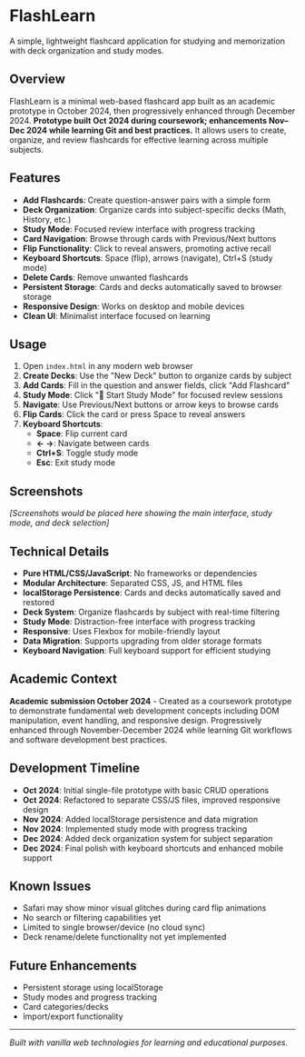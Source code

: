 # FlashLearn

A simple, lightweight flashcard application for studying and memorization with deck organization and study modes.

## Overview

FlashLearn is a minimal web-based flashcard app built as an academic prototype in October 2024, then progressively enhanced through December 2024. **Prototype built Oct 2024 during coursework; enhancements Nov–Dec 2024 while learning Git and best practices.** It allows users to create, organize, and review flashcards for effective learning across multiple subjects.

## Features

- **Add Flashcards**: Create question-answer pairs with a simple form
- **Deck Organization**: Organize cards into subject-specific decks (Math, History, etc.)
- **Study Mode**: Focused review interface with progress tracking
- **Card Navigation**: Browse through cards with Previous/Next buttons
- **Flip Functionality**: Click to reveal answers, promoting active recall
- **Keyboard Shortcuts**: Space (flip), arrows (navigate), Ctrl+S (study mode)
- **Delete Cards**: Remove unwanted flashcards
- **Persistent Storage**: Cards and decks automatically saved to browser storage
- **Responsive Design**: Works on desktop and mobile devices
- **Clean UI**: Minimalist interface focused on learning

## Usage

1. Open `index.html` in any modern web browser
2. **Create Decks**: Use the "New Deck" button to organize cards by subject
3. **Add Cards**: Fill in the question and answer fields, click "Add Flashcard"
4. **Study Mode**: Click "🎯 Start Study Mode" for focused review sessions
5. **Navigate**: Use Previous/Next buttons or arrow keys to browse cards
6. **Flip Cards**: Click the card or press Space to reveal answers
7. **Keyboard Shortcuts**:
   - **Space**: Flip current card
   - **← →**: Navigate between cards  
   - **Ctrl+S**: Toggle study mode
   - **Esc**: Exit study mode

## Screenshots
*[Screenshots would be placed here showing the main interface, study mode, and deck selection]*

## Technical Details

- **Pure HTML/CSS/JavaScript**: No frameworks or dependencies
- **Modular Architecture**: Separated CSS, JS, and HTML files
- **localStorage Persistence**: Cards and decks automatically saved and restored
- **Deck System**: Organize flashcards by subject with real-time filtering
- **Study Mode**: Distraction-free interface with progress tracking  
- **Responsive**: Uses Flexbox for mobile-friendly layout
- **Data Migration**: Supports upgrading from older storage formats
- **Keyboard Navigation**: Full keyboard support for efficient studying

## Academic Context

**Academic submission October 2024** - Created as a coursework prototype to demonstrate fundamental web development concepts including DOM manipulation, event handling, and responsive design. Progressively enhanced through November-December 2024 while learning Git workflows and software development best practices.

## Development Timeline

- **Oct 2024**: Initial single-file prototype with basic CRUD operations
- **Oct 2024**: Refactored to separate CSS/JS files, improved responsive design  
- **Nov 2024**: Added localStorage persistence and data migration
- **Nov 2024**: Implemented study mode with progress tracking
- **Dec 2024**: Added deck organization system for subject separation
- **Dec 2024**: Final polish with keyboard shortcuts and enhanced mobile support

## Known Issues

- Safari may show minor visual glitches during card flip animations
- No search or filtering capabilities yet
- Limited to single browser/device (no cloud sync)
- Deck rename/delete functionality not yet implemented

## Future Enhancements

- Persistent storage using localStorage
- Study modes and progress tracking
- Card categories/decks
- Import/export functionality

---

*Built with vanilla web technologies for learning and educational purposes.*
